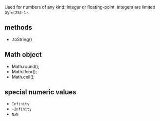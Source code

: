 Used for numbers of any kind: integer or floating-point, integers are limited by `±(253-1)`.

## methods
- .toString()

## Math object
- Math.round();
- Math.floor();
- Math.ceil();

## special numeric values
- `Infinity`
- `-Infinity`
- `NaN`